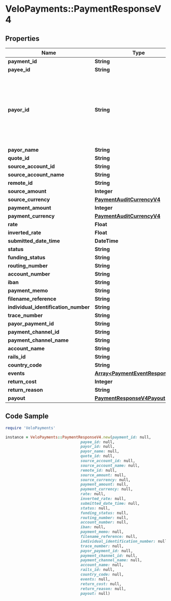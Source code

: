 # VeloPayments::PaymentResponseV4

## Properties

Name | Type | Description | Notes
------------ | ------------- | ------------- | -------------
**payment_id** | **String** |  | 
**payee_id** | **String** |  | 
**payor_id** | **String** | Deprecated in v2.16. Will be populated with submitting payor ID until removed in a later release. | 
**payor_name** | **String** |  | [optional] 
**quote_id** | **String** |  | 
**source_account_id** | **String** |  | 
**source_account_name** | **String** |  | [optional] 
**remote_id** | **String** |  | [optional] 
**source_amount** | **Integer** |  | [optional] 
**source_currency** | [**PaymentAuditCurrencyV4**](PaymentAuditCurrencyV4.md) |  | [optional] 
**payment_amount** | **Integer** |  | 
**payment_currency** | [**PaymentAuditCurrencyV4**](PaymentAuditCurrencyV4.md) |  | [optional] 
**rate** | **Float** |  | [optional] 
**inverted_rate** | **Float** |  | [optional] 
**submitted_date_time** | **DateTime** |  | 
**status** | **String** |  | 
**funding_status** | **String** |  | 
**routing_number** | **String** |  | [optional] 
**account_number** | **String** |  | [optional] 
**iban** | **String** |  | [optional] 
**payment_memo** | **String** |  | [optional] 
**filename_reference** | **String** |  | [optional] 
**individual_identification_number** | **String** |  | [optional] 
**trace_number** | **String** |  | [optional] 
**payor_payment_id** | **String** |  | [optional] 
**payment_channel_id** | **String** |  | [optional] 
**payment_channel_name** | **String** |  | [optional] 
**account_name** | **String** |  | [optional] 
**rails_id** | **String** |  | 
**country_code** | **String** |  | [optional] 
**events** | [**Array&lt;PaymentEventResponseV4&gt;**](PaymentEventResponseV4.md) |  | 
**return_cost** | **Integer** |  | [optional] 
**return_reason** | **String** |  | [optional] 
**payout** | [**PaymentResponseV4Payout**](PaymentResponseV4Payout.md) |  | [optional] 

## Code Sample

```ruby
require 'VeloPayments'

instance = VeloPayments::PaymentResponseV4.new(payment_id: null,
                                 payee_id: null,
                                 payor_id: null,
                                 payor_name: null,
                                 quote_id: null,
                                 source_account_id: null,
                                 source_account_name: null,
                                 remote_id: null,
                                 source_amount: null,
                                 source_currency: null,
                                 payment_amount: null,
                                 payment_currency: null,
                                 rate: null,
                                 inverted_rate: null,
                                 submitted_date_time: null,
                                 status: null,
                                 funding_status: null,
                                 routing_number: null,
                                 account_number: null,
                                 iban: null,
                                 payment_memo: null,
                                 filename_reference: null,
                                 individual_identification_number: null,
                                 trace_number: null,
                                 payor_payment_id: null,
                                 payment_channel_id: null,
                                 payment_channel_name: null,
                                 account_name: null,
                                 rails_id: null,
                                 country_code: null,
                                 events: null,
                                 return_cost: null,
                                 return_reason: null,
                                 payout: null)
```


